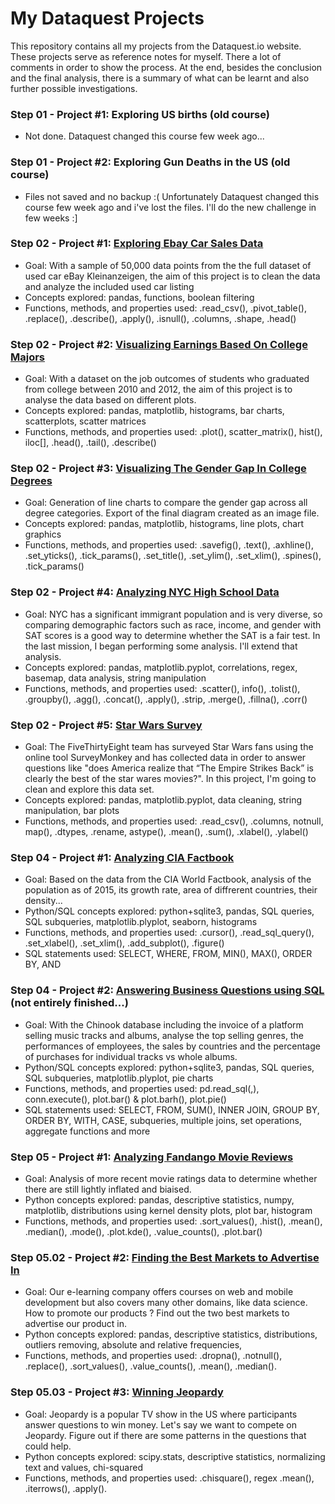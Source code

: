 # My Dataquest Projects


This repository contains all my projects from the Dataquest.io website. 
These projects serve as reference notes for myself. There a lot of comments in order to show the process. 
At the end, besides the conclusion and the final analysis, there is a summary of what can be learnt and also further possible investigations.

### Step 01 - Project #1: Exploring US births (old course)
- Not done. Dataquest changed this course few week ago...

### Step 01 - Project #2: Exploring Gun Deaths in the US (old course)
- Files not saved and no backup :( Unfortunately Dataquest changed this course few week ago and i've lost the files. I'll do the new challenge in few weeks :]

### Step 02 - Project #1: [Exploring Ebay Car Sales Data](https://github.com/obrunet/my-own-dataquest.io-codes/blob/master/Projects/Step%2002.01%20Exploring%20Ebay%20Car%20Sales%20Data/Basics.ipynb)
- Goal: With a sample of 50,000 data points from the the full dataset of used car eBay Kleinanzeigen, the aim of this project is to clean the data and analyze the included used car listing
- Concepts explored: pandas, functions, boolean filtering
- Functions, methods, and properties used:  .read_csv(), .pivot_table(), .replace(), .describe(), .apply(), .isnull(), .columns, .shape, .head()

### Step 02 - Project #2: [Visualizing Earnings Based On College Majors](https://github.com/obrunet/my-own-dataquest.io-codes/blob/master/Projects/Step%2002.02%20Visualizing%20Earnings%20Based%20On%20College%20Majors/Basics.ipynb)
- Goal: With a dataset on the job outcomes of students who graduated from college between 2010 and 2012, the aim of this project is to analyse the data based on different plots.
- Concepts explored: pandas, matplotlib, histograms, bar charts, scatterplots, scatter matrices
- Functions, methods, and properties used:  .plot(), scatter_matrix(), hist(), iloc[], .head(), .tail(), .describe()

### Step 02 - Project #3: [Visualizing The Gender Gap In College Degrees](https://github.com/obrunet/my-own-dataquest.io-codes/blob/master/Projects/Step%2002.03%20Project_%20Visualizing%20The%20Gender%20Gap%20In%20College%20Degrees/Basics.ipynb)
- Goal: Generation of line charts to compare the gender gap across all degree categories. Export of the final diagram created as an image file.
- Concepts explored: pandas, matplotlib, histograms, line plots, chart graphics
- Functions, methods, and properties used:  .savefig(), .text(), .axhline(), .set_yticks(), .tick_params(), .set_title(), .set_ylim(), .set_xlim(), .spines(), .tick_params()

### Step 02 - Project #4: [Analyzing NYC High School Data](https://github.com/obrunet/my-own-dataquest.io-codes/blob/master/Projects/Step%2002.04%20Analyzing%20NYC%20High%20School%20Data/Schools.ipynb)
- Goal: NYC has a significant immigrant population and is very diverse, so comparing demographic factors such as race, income, and gender with SAT scores is a good way to determine whether the SAT is a fair test. In the last mission, I began performing some analysis. I'll extend that analysis.
- Concepts explored: pandas, matplotlib.pyplot, correlations, regex, basemap, data analysis, string manipulation
- Functions, methods, and properties used:  .scatter(), info(), .tolist(), .groupby(), .agg(), .concat(), .apply(), .strip, .merge(), .fillna(), .corr()

### Step 02 - Project #5: [Star Wars Survey](https://github.com/obrunet/my-own-dataquest.io-codes/blob/master/Projects/Step%2002.05%20Star%20Wars%20Survey/Basics.ipynb)
- Goal: The FiveThirtyEight team has surveyed Star Wars fans using the online tool SurveyMonkey and has collected data in order to answer questions like "does America realize that “The Empire Strikes Back” is clearly the best of the star wares movies?". In this project, I'm going to clean and explore this data set.
- Concepts explored: pandas, matplotlib.pyplot, data cleaning, string manipulation, bar plots
- Functions, methods, and properties used:  .read_csv(), .columns, notnull, map(), .dtypes, .rename, astype(), .mean(), .sum(), .xlabel(), .ylabel()

### Step 04 - Project #1: [Analyzing CIA Factbook](https://github.com/obrunet/my-own-dataquest.io-codes/blob/master/Projects/Step%2004.01%20Analyzing%20CIA%20Factbook%20Data%20Using%20SQLite%20and%20Python/Basics.ipynb)
- Goal: Based on the data from the CIA World Factbook, analysis of the population as of 2015, its growth rate, area of diffrerent countries, their density...
- Python/SQL concepts explored: python+sqlite3, pandas, SQL queries, SQL subqueries, matplotlib.plyplot, seaborn, histograms
- Functions, methods, and properties used: .cursor(), .read_sql_query(), .set_xlabel(), .set_xlim(), .add_subplot(), .figure()
- SQL statements used: SELECT, WHERE, FROM, MIN(), MAX(), ORDER BY, AND

### Step 04 - Project #2: [Answering Business Questions using SQL](https://github.com/obrunet/my-own-dataquest.io-codes/blob/master/Projects/Step%2004.02%20Answering%20Business%20Questions%20using%20SQL/Basics.ipynb) (not entirely finished...)
- Goal: With the Chinook database including the invoice of a platform selling music tracks and albums, analyse the top selling genres, the performances of employees, the sales by countries and the percentage of purchases for individual tracks vs whole albums.
- Python/SQL concepts explored: python+sqlite3, pandas, SQL queries, SQL subqueries, matplotlib.plyplot, pie charts
- Functions, methods, and properties used: pd.read_sql(,), conn.execute(), plot.bar() & plot.barh(), plot.pie()
- SQL statements used: SELECT, FROM, SUM(), INNER JOIN, GROUP BY, ORDER BY, WITH, CASE,  subqueries, multiple joins, set operations, aggregate functions and more

### Step 05 - Project #1: [Analyzing Fandango Movie Reviews](https://github.com/obrunet/my-own-dataquest.io-codes/blob/master/Projects/Step%2005.01%20Analyzing%20Fandango%20Movie%20Reviews/Basics.ipynb)
- Goal: Analysis of more recent movie ratings data to determine whether there are still lightly inflated and biaised.
- Python concepts explored: pandas, descriptive statistics, numpy, matplotlib, distributions using kernel density plots, plot bar, histogram
- Functions, methods, and properties used: .sort_values(), .hist(), .mean(), .median(), .mode(), .plot.kde(), .value_counts(), .plot.bar()

### Step 05.02 - Project #2: [Finding the Best Markets to Advertise In](https://github.com/obrunet/my-own-dataquest.io-codes/blob/master/Projects/Step%2005.02%20Finding%20the%20Best%20Markets%20to%20Advertise%20In/Basics.ipynb)
- Goal: Our e-learning company offers courses on web and mobile development but also covers many other domains, like data science. How to promote our products ? Find out the two best markets to advertise our product in.
- Python concepts explored: pandas, descriptive statistics, distributions, outliers removing, absolute and relative frequencies,
- Functions, methods, and properties used: .dropna(), .notnull(), .replace(), .sort_values(), .value_counts(), .mean(), .median().
                     
### Step 05.03 - Project #3: [Winning Jeopardy](https://github.com/obrunet/my-own-dataquest.io-codes/blob/master/Projects/Step%2005.03%20Winning%20Jeopardy/Basics.ipynb)
- Goal: Jeopardy is a popular TV show in the US where participants answer questions to win money. Let's say we want to compete on Jeopardy. Figure out if there are some patterns in the questions that could help.
- Python concepts explored: scipy.stats, descriptive statistics, normalizing text and values, chi-squared
- Functions, methods, and properties used: .chisquare(), regex .mean(), .iterrows(), .apply().
